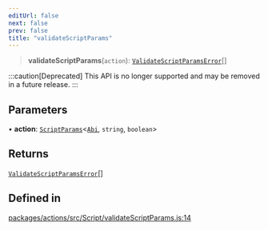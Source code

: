 ```yaml
---
editUrl: false
next: false
prev: false
title: "validateScriptParams"
---
```


> **validateScriptParams**(`action`): [`ValidateScriptParamsError`](/reference/tevm/actions/type-aliases/validatescriptparamserror/)[]

:::caution[Deprecated]
This API is no longer supported and may be removed in a future release.
:::

## Parameters

• **action**: [`ScriptParams`](/reference/tevm/actions/type-aliases/scriptparams/)\<[`Abi`](/reference/tevm/utils/type-aliases/abi/), `string`, `boolean`\>

## Returns

[`ValidateScriptParamsError`](/reference/tevm/actions/type-aliases/validatescriptparamserror/)[]

## Defined in

[packages/actions/src/Script/validateScriptParams.js:14](https://github.com/evmts/tevm-monorepo/blob/main/packages/actions/src/Script/validateScriptParams.js#L14)
